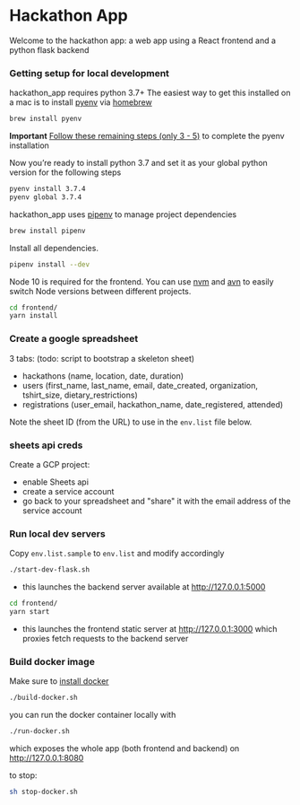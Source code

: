 # Hackathon App

Welcome to the hackathon app: a web app using a React frontend and a python flask backend

### Getting setup for local development

hackathon_app requires python 3.7+ The easiest way to get this installed on a mac is to install [pyenv](https://github.com/pyenv/pyenv#installation) via [homebrew](https://brew.sh/)


```sh
brew install pyenv
```

**Important** [Follow these remaining steps (only 3 - 5)](https://github.com/pyenv/pyenv#basic-github-checkout) to complete the pyenv installation

Now you’re ready to install python 3.7 and set it as your global python version for the following steps

```sh
pyenv install 3.7.4
pyenv global 3.7.4
```

hackathon_app uses [pipenv](https://docs.pipenv.org/en/latest/#install-pipenv-today) to manage project dependencies

```sh
brew install pipenv
```

Install all dependencies.

```sh
pipenv install --dev
```

Node 10 is required for the frontend. You can use [nvm](https://github.com/creationix/nvm#installation) and [avn](https://github.com/wbyoung/avn#install) to easily switch Node versions between different projects.

```sh
cd frontend/
yarn install
```

### Create a google spreadsheet
3 tabs: (todo: script to bootstrap a skeleton sheet)
- hackathons (name, location, date, duration)
- users (first_name, last_name, email, date_created, organization, tshirt_size, dietary_restrictions)
- registrations (user_email, hackathon_name, date_registered, attended)

Note the sheet ID (from the URL) to use in the `env.list` file below.

### sheets api creds
Create a GCP project:
- enable Sheets api
- create a service account
- go back to your spreadsheet and "share" it with the email address of the service account

### Run local dev servers

Copy `env.list.sample` to `env.list` and modify accordingly

```sh
./start-dev-flask.sh
```

- this launches the backend server available at http://127.0.0.1:5000

```sh
cd frontend/
yarn start
```

- this launches the frontend static server at http://127.0.0.1:3000 which proxies fetch requests to the backend server


### Build docker image
Make sure to [install docker](https://download.docker.com/mac/stable/Docker.dmg)

```sh
./build-docker.sh
```

you can run the docker container locally with


```sh
./run-docker.sh
```

which exposes the whole app (both frontend and backend) on http://127.0.0.1:8080

to stop:

```sh
sh stop-docker.sh
```

